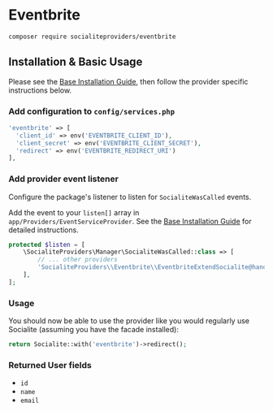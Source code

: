 # Eventbrite

```bash
composer require socialiteproviders/eventbrite
```

## Installation & Basic Usage

Please see the [Base Installation Guide](https://socialiteproviders.com/usage/), then follow the provider specific instructions below.

### Add configuration to `config/services.php`

```php
'eventbrite' => [    
  'client_id' => env('EVENTBRITE_CLIENT_ID'),  
  'client_secret' => env('EVENTBRITE_CLIENT_SECRET'),  
  'redirect' => env('EVENTBRITE_REDIRECT_URI') 
],
```

### Add provider event listener

Configure the package's listener to listen for `SocialiteWasCalled` events.

Add the event to your `listen[]` array in `app/Providers/EventServiceProvider`. See the [Base Installation Guide](https://socialiteproviders.com/usage/) for detailed instructions.

```php
protected $listen = [
    \SocialiteProviders\Manager\SocialiteWasCalled::class => [
        // ... other providers
        'SocialiteProviders\\Eventbrite\\EventbriteExtendSocialite@handle',
    ],
];
```

### Usage

You should now be able to use the provider like you would regularly use Socialite (assuming you have the facade installed):

```php
return Socialite::with('eventbrite')->redirect();
```

### Returned User fields

- ``id``
- ``name``
- ``email``
